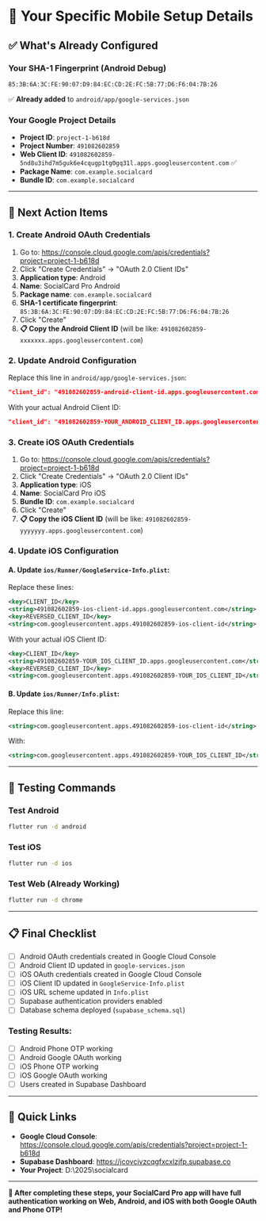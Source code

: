 # 🎯 Your Specific Mobile Setup Details

## ✅ What's Already Configured

### Your SHA-1 Fingerprint (Android Debug)

```
85:3B:6A:3C:FE:90:07:D9:84:EC:CD:2E:FC:5B:77:D6:F6:04:7B:26
```

✅ **Already added** to `android/app/google-services.json`

### Your Google Project Details

- **Project ID**: `project-1-b618d`
- **Project Number**: `491082602859`
- **Web Client ID**: `491082602859-5nd8u3ihd7m5guk6e4cqugp1tg0gq31l.apps.googleusercontent.com` ✅
- **Package Name**: `com.example.socialcard`
- **Bundle ID**: `com.example.socialcard`

---

## 🚀 Next Action Items

### 1. Create Android OAuth Credentials

1. Go to: https://console.cloud.google.com/apis/credentials?project=project-1-b618d
2. Click "Create Credentials" → "OAuth 2.0 Client IDs"
3. **Application type**: Android
4. **Name**: SocialCard Pro Android
5. **Package name**: `com.example.socialcard`
6. **SHA-1 certificate fingerprint**: `85:3B:6A:3C:FE:90:07:D9:84:EC:CD:2E:FC:5B:77:D6:F6:04:7B:26`
7. Click "Create"
8. **📋 Copy the Android Client ID** (will be like: `491082602859-xxxxxxx.apps.googleusercontent.com`)

### 2. Update Android Configuration

Replace this line in `android/app/google-services.json`:

```json
"client_id": "491082602859-android-client-id.apps.googleusercontent.com"
```

With your actual Android Client ID:

```json
"client_id": "491082602859-YOUR_ANDROID_CLIENT_ID.apps.googleusercontent.com"
```

### 3. Create iOS OAuth Credentials

1. Go to: https://console.cloud.google.com/apis/credentials?project=project-1-b618d
2. Click "Create Credentials" → "OAuth 2.0 Client IDs"
3. **Application type**: iOS
4. **Name**: SocialCard Pro iOS
5. **Bundle ID**: `com.example.socialcard`
6. Click "Create"
7. **📋 Copy the iOS Client ID** (will be like: `491082602859-yyyyyyy.apps.googleusercontent.com`)

### 4. Update iOS Configuration

#### A. Update `ios/Runner/GoogleService-Info.plist`:

Replace these lines:

```xml
<key>CLIENT_ID</key>
<string>491082602859-ios-client-id.apps.googleusercontent.com</string>
<key>REVERSED_CLIENT_ID</key>
<string>com.googleusercontent.apps.491082602859-ios-client-id</string>
```

With your actual iOS Client ID:

```xml
<key>CLIENT_ID</key>
<string>491082602859-YOUR_IOS_CLIENT_ID.apps.googleusercontent.com</string>
<key>REVERSED_CLIENT_ID</key>
<string>com.googleusercontent.apps.491082602859-YOUR_IOS_CLIENT_ID</string>
```

#### B. Update `ios/Runner/Info.plist`:

Replace this line:

```xml
<string>com.googleusercontent.apps.491082602859-ios-client-id</string>
```

With:

```xml
<string>com.googleusercontent.apps.491082602859-YOUR_IOS_CLIENT_ID</string>
```

---

## 🧪 Testing Commands

### Test Android

```bash
flutter run -d android
```

### Test iOS

```bash
flutter run -d ios
```

### Test Web (Already Working)

```bash
flutter run -d chrome
```

---

## 📋 Final Checklist

- [ ] Android OAuth credentials created in Google Cloud Console
- [ ] Android Client ID updated in `google-services.json`
- [ ] iOS OAuth credentials created in Google Cloud Console
- [ ] iOS Client ID updated in `GoogleService-Info.plist`
- [ ] iOS URL scheme updated in `Info.plist`
- [ ] Supabase authentication providers enabled
- [ ] Database schema deployed (`supabase_schema.sql`)

### Testing Results:

- [ ] Android Phone OTP working
- [ ] Android Google OAuth working
- [ ] iOS Phone OTP working
- [ ] iOS Google OAuth working
- [ ] Users created in Supabase Dashboard

---

## 🔗 Quick Links

- **Google Cloud Console**: https://console.cloud.google.com/apis/credentials?project=project-1-b618d
- **Supabase Dashboard**: https://jcovcivzcqgfxcxlzjfp.supabase.co
- **Your Project**: D:\2025\socialcard

---

**🎯 After completing these steps, your SocialCard Pro app will have full authentication working on Web, Android, and iOS with both Google OAuth and Phone OTP!**
